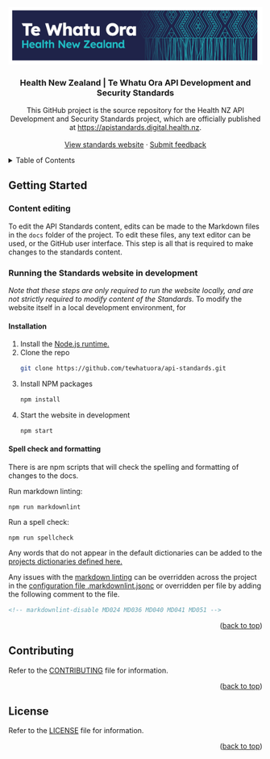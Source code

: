 <a name="readme-top"></a>

<!-- PROJECT LOGO -->
<br />
<div align="center">
  <a href="https://github.com/tewhatuora/api-standards">
    <img src="./static/img/two-logo.png" alt="Health NZ logo">
  </a>

  <h3 align="center">Health New Zealand | Te Whatu Ora API Development and Security Standards</h3>

  <p align="center">
    This GitHub project is the source repository for the Health NZ API Development and Security Standards project, which are officially published at <a href="https://apistandards.digital.health.nz">https://apistandards.digital.health.nz</a>.
    <br />
    <br />
    <a href="https://apistandards.digital.health.nz">View standards website</a>
    ·
    <a href="https://github.com/tewhatuora/api-standards/issues">Submit feedback</a>
  </p>
</div>

<!-- TABLE OF CONTENTS -->
<details>
  <summary>Table of Contents</summary>
  <ol>
    <li>
      <a href="#getting-started">Getting Started</a>
      <ul>
        <li><a href="#installation">Installation</a></li>
      </ul>
    </li>
    <li><a href="#contributing">Contributing</a></li>
    <li><a href="#license">License</a></li>
  </ol>
</details>

<!-- GETTING STARTED -->

## Getting Started

### Content editing

To edit the API Standards content, edits can be made to the Markdown files in the `docs` folder of the project. To edit these files, any text editor can be used, or the GitHub user interface. This step is all that is required to make changes to the standards content.

### Running the Standards website in development

_Note that these steps are only required to run the website locally, and are not strictly required to modify content of the Standards._
To modify the website itself in a local development environment, for

#### Installation

1. Install the [Node.js runtime.](https://nodejs.org/en/download)
2. Clone the repo
   ```sh
   git clone https://github.com/tewhatuora/api-standards.git
   ```
3. Install NPM packages
   ```sh
   npm install
   ```
4. Start the website in development
   ```sh
   npm start
   ```

#### Spell check and formatting

There is are npm scripts that will check the spelling and formatting of changes to the docs.

Run markdown linting:
```
npm run markdownlint
```

Run a spell check:
```
npm run spellcheck
```

Any words that do not appear in the default dictionaries can be added to the [projects dictionaries defined here.](/dictionaries)

Any issues with the [markdown linting](https://github.com/DavidAnson/markdownlint) can be overridden across the project in the [configuration file .markdownlint.jsonc](.markdownlint.jsonc) or overridden per file by adding the following comment to the file.

```html
<!-- markdownlint-disable MD024 MD036 MD040 MD041 MD051 -->
```

<p align="right">(<a href="#readme-top">back to top</a>)</p>

<!-- CONTRIBUTING -->

## Contributing

Refer to the [CONTRIBUTING](./CONTRIBUTING.md) file for information.

<p align="right">(<a href="#readme-top">back to top</a>)</p>

<!-- LICENSE -->

## License

Refer to the [LICENSE](./LICENSE.md) file for information.

<p align="right">(<a href="#readme-top">back to top</a>)</p>
